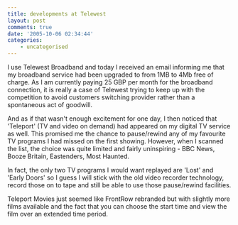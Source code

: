 ```yaml
---
title: developments at Telewest
layout: post
comments: true
date: '2005-10-06 02:34:44'
categories:
    - uncategorised
---
```

I use Telewest Broadband and today I received an email informing me
that my broadband service had been upgraded to from 1MB to 4Mb free of
charge. As I am currently paying 25 GBP per month for the broadband
connection, it is really a case of Telewest trying to keep up with the
competition to avoid customers switching provider rather than a
spontaneous act of goodwill.

And as if that wasn't enough excitement for one day, I then noticed
that 'Teleport' (TV and video on demand) had appeared on my digital TV
service as well. This promised me the chance to pause/rewind any of my
favourite TV programs I had missed on the first showing. However, when
I scanned the list, the choice was quite limited and fairly
uninspiring - BBC News, Booze Britain, Eastenders, Most Haunted.

In fact, the only two TV programs I would want replayed are 'Lost' and
'Early Doors' so I guess I will stick with the old video recorder
technology, record those on to tape and still be able to use those
pause/rewind facilities.

Teleport Movies just seemed like FrontRow rebranded but with slightly
more films available and the fact that you can choose the start time
and view the film over an extended time period.
